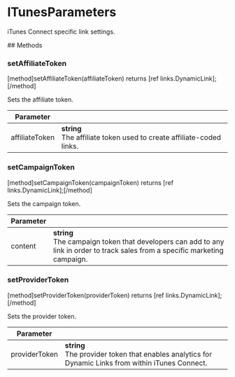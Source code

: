 # ITunesParameters

iTunes Connect specific link settings.

## Methods

### setAffiliateToken
[method]setAffiliateToken(affiliateToken) returns [ref links.DynamicLink];[/method]

Sets the affiliate token.

| Parameter |         |
| --------- | ------- |
| affiliateToken  | **string** <br /> The affiliate token used to create affiliate-coded links. |

### setCampaignToken
[method]setCampaignToken(campaignToken) returns [ref links.DynamicLink];[/method]

Sets the campaign token.

| Parameter |         |
| --------- | ------- |
| content  | **string** <br /> The campaign token that developers can add to any link in order to track sales from a specific marketing campaign. |

### setProviderToken
[method]setProviderToken(providerToken) returns [ref links.DynamicLink];[/method]

Sets the provider token.

| Parameter |         |
| --------- | ------- |
| providerToken  | **string** <br /> The provider token that enables analytics for Dynamic Links from within iTunes Connect. |
